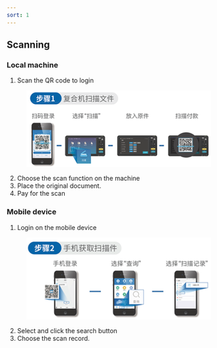 ```yaml
---
sort: 1
---
```

## **Scanning**

### **Local machine**
1. Scan the QR code to login
<div align=center><img src="https://github.com/LttGenius/seuwx-print.github.io/blob/main/images/mobile_device_9.png?raw=true"></div>

2. Choose the scan function on the machine
3. Place the original document.
4. Pay for the scan 

### **Mobile device**
1. Login on the mobile device
<div align=center><img src="https://github.com/LttGenius/seuwx-print.github.io/blob/main/images/mobile_device_10.png?raw=true"></div>

2. Select and click the search button 
3. Choose the scan record.